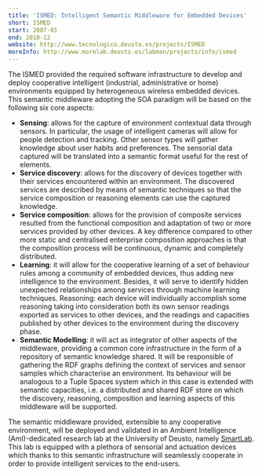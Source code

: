 ```yaml
---
title: 'ISMED: Intelligent Semantic Middleware for Embedded Devices'
short: ISMED
start: 2007-01
end: 2010-12
website: http://www.tecnologico.deusto.es/projects/ISMED
moreInfo: http://www.morelab.deusto.es/labman/projects/info/ismed
---
```


The ISMED provided the required software infrastructure to develop and deploy cooperative intelligent (industrial, administrative or home) environments equipped by heterogeneous wireless embedded devices.
This semantic middleware adopting the SOA paradigm will be based on the following six core aspects:

- **Sensing**: allows for the capture of environment contextual data through sensors. In particular, the usage of intelligent cameras will allow for people detection and tracking. Other sensor types will gather knowledge about user habits and preferences. The sensorial data captured will be translated into a semantic format useful for the rest of elements.
- **Service discovery**: allows for the discovery of devices together with their services encountered within an environment. The discovered services are described by means of semantic techniques so that the service composition or reasoning elements can use the captured knowledge.
- **Service composition**: allows for the provision of composite services resulted from the functional composition and adaptation of two or more services provided by other devices. A key difference compared to other more static and centralised enterprise composition approaches is that the composition process will be continuous, dynamic and completely distributed.
- **Learning**: it will allow for the cooperative learning of a set of behaviour rules among a community of embedded devices, thus adding new intelligence to the environment. Besides, it will serve to identify hidden unexpected relationships among services through machine learning techniques.
  Reasoning: each device will individually accomplish some reasoning taking into consideration both its own sensor readings exported as services to other devices, and the readings and capacities published by other devices to the environment during the discovery phase.
- **Semantic Modelling**: it will act as integrator of other aspects of the middleware, providing a common core infrastructure in the form of a repository of semantic knowledge shared. It will be responsible of gathering the RDF graphs defining the context of services and sensor samples which characterise an environment. Its behaviour will be analogous to a Tuple Spaces system which in this case is extended with semantic capacities, i.e. a distributed and shared RDF store on which the discovery, reasoning, composition and learning aspects of this middleware will be supported.

The semantic middleware provided, extensible to any cooperative environment, will be deployed and validated in an Ambient Intelligence (AmI)-dedicated research lab at the University of Deusto, namely [SmartLab](http://www.smartlab.deusto.es/). This lab is equipped with a plethora of sensorial and actuation devices which thanks to this semantic infrastructure will seamlessly cooperate in order to provide intelligent services to the end-users.
